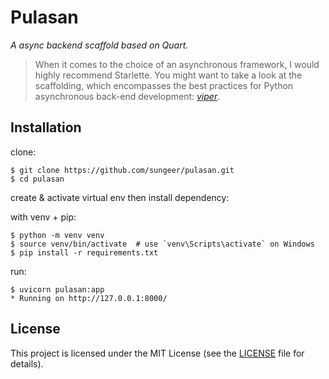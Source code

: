 # Pulasan

*A async backend scaffold based on Quart.*

> When it comes to the choice of an asynchronous framework, I would highly recommend Starlette. You might want to take a look at the scaffolding, which encompasses the best practices for Python asynchronous back-end development: *[viper](https://github.com/sungeer/pulasan)*.

## Installation

clone:
```
$ git clone https://github.com/sungeer/pulasan.git
$ cd pulasan
```
create & activate virtual env then install dependency:

with venv + pip:
```
$ python -m venv venv
$ source venv/bin/activate  # use `venv\Scripts\activate` on Windows
$ pip install -r requirements.txt
```

run:
```
$ uvicorn pulasan:app
* Running on http://127.0.0.1:8000/
```

## License

This project is licensed under the MIT License (see the
[LICENSE](LICENSE) file for details).
